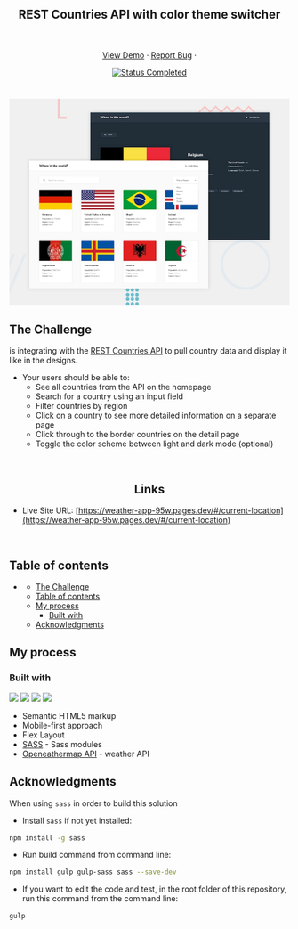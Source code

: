 <div id="top"></div>

<div align="center">
  <h2 align="center">REST Countries API with color theme switcher</h2>
  <p align="center">
    <br />
    <br />
    <a href="https://weather-app-95w.pages.dev/#/current-location">View Demo</a>
    ·
    <a href="https://github.com/mahdipratama/may-weather" target="_blank">Report Bug</a>
    ·
  </p>
</div>

<!-- Bagdes -->
<div align="center">
  <!-- Profile -->

  <!-- Status -->
  <a href="#">
    <img src="https://img.shields.io/badge/Status-Completed-brightgreen?style=for-the-badge" alt="Status Completed">
  </a>

</div>

#

<div align="center">

![](./src/assets/desktop-preview.jpg)

</div>

## The Challenge

is integrating with the <a href='https://restcountries.com/' target=_blank>REST Countries API</a> to pull country data and display it like in the designs.

- Your users should be able to:
  - See all countries from the API on the homepage
  - Search for a country using an input field
  - Filter countries by region
  - Click on a country to see more detailed information on a separate page
  - Click through to the border countries on the detail page
  - Toggle the color scheme between light and dark mode (optional)

<br>

<h2 align="center">Links</h2>

- Live Site URL: [https://weather-app-95w.pages.dev/#/current-location](https://weather-app-95w.pages.dev/#/current-location)

<br>

## Table of contents

- [](#)
  - [The Challenge](#the-challenge)
  - [Table of contents](#table-of-contents)
  - [My process](#my-process)
    - [Built with](#built-with)
  - [Acknowledgments](#acknowledgments)

## My process

### Built with

<!-- Bagdes -->

![](https://img.shields.io/badge/HTML5-E34F26?style=for-the-badge&logo=html5&logoColor=white)
![](https://img.shields.io/badge/CSS3-1572B6?style=for-the-badge&logo=css3&logoColor=white)
![](https://img.shields.io/badge/JS-F7DF1E?style=for-the-badge&logo=JavaScript&logoColor=black)
![](https://img.shields.io/badge/SASS-hotpink?style=for-the-badge&logo=sass&logoColor=white)

- Semantic HTML5 markup
- Mobile-first approach
- Flex Layout
- [SASS](https://sass-lang.com/documentation/modules) - Sass modules
- [Openeathermap API](https://openweathermap.org/) - weather API

## Acknowledgments

When using `sass` in order to build this solution

- Install `sass` if not yet installed:

```bash
npm install -g sass
```

- Run build command from command line:

```bash
npm install gulp gulp-sass sass --save-dev
```

- If you want to edit the code and test, in the root folder of this repository, run this command from the command line:

```bash
gulp
```
